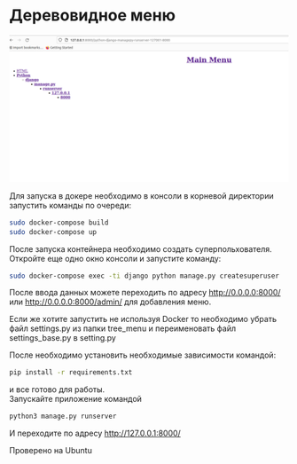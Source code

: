 # Деревовидное меню 


![alt text](https://github.com/Homerw223v/tree_menu/blob/main/example.png)

Для запуска в докере необходимо в консоли в корневой директории запустить команды по очереди:  
```bash
sudo docker-compose build
sudo docker-compose up
```
После запуска контейнера необходимо создать суперпольхователя. Откройте еще одно окно консоли и запустите команду:  

```bash
sudo docker-compose exec -ti django python manage.py createsuperuser

```

После ввода данных можете переходить по адресу http://0.0.0.0:8000/  или http://0.0.0.0:8000/admin/ для добавления меню.

Если же хотите запустить не используя Docker то необходимо убрать файл settings.py из папки tree_menu и переименовать файл settings_base.py в setting.py

После необходимо установить необходимые зависимости командой:  

```bash
pip install -r requirements.txt
```

и все готово для работы.  
Запускайте приложение командой  
```bash
python3 manage.py runserver
```
И переходите по адресу http://127.0.0.1:8000/ 

Проверено на Ubuntu
